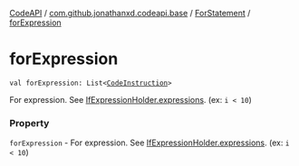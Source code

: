 [CodeAPI](../../index.md) / [com.github.jonathanxd.codeapi.base](../index.md) / [ForStatement](index.md) / [forExpression](.)

# forExpression

`val forExpression: List<`[`CodeInstruction`](../../com.github.jonathanxd.codeapi/-code-instruction.md)`>`

For expression. See [IfExpressionHolder.expressions](../-if-expression-holder/expressions.md). (ex: `i < 10`)

### Property

`forExpression` - For expression. See [IfExpressionHolder.expressions](../-if-expression-holder/expressions.md). (ex: `i < 10`)